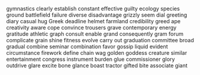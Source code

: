 gymnastics
clearly
establish
constant
effective
guilty
ecology
species
ground
battlefield
failure
diverse
disadvantage
grizzly
seem
dial
greeting
diary
casual
hug
Greek
deadline
helmet
farmland
credibility
greed
ape
creativity
aware
cope
convince
trousers
grave
contemporary
energy
gratitude
athletic
graph
consult
enable
grand
consequently
gram
forum
complicate
grain
shine
fitness
evolve
carry out
graduation
committee
broad
gradual
combine
seminar
combination
favor
gossip
liquid
evident
circumstance
firework
define
chain
wag
golden
goddess
creature
similar
entertainment
congress
instrument
burden
glue
commissioner
glory
outdrive
glare
excite
bone
glance
boast
tractor
gifted
bite
associate
giant
